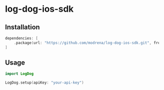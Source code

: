 # log-dog-ios-sdk

## Installation

```swift
dependencies: [
    .package(url: "https://github.com/modrena/log-dog-ios-sdk.git", from: "1.1.6")
]
```

## Usage

```swift
import LogDog

LogDog.setup(apiKey: "your-api-key")
``` 